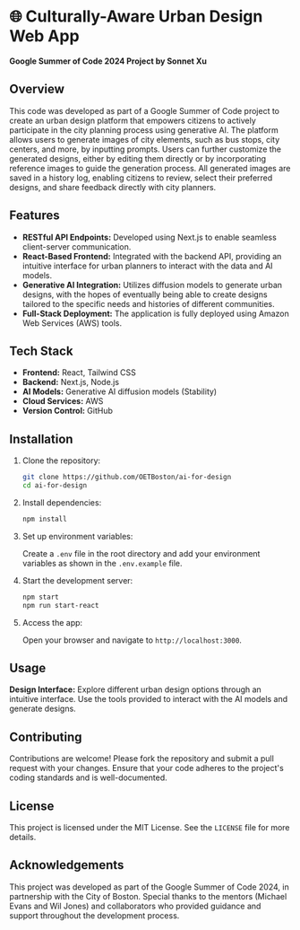 # 🌐 Culturally-Aware Urban Design Web App

**Google Summer of Code 2024 Project by Sonnet Xu**

## Overview

This code was developed as part of a Google Summer of Code project to create an urban design platform that empowers citizens to actively participate in the city planning process using generative AI. The platform allows users to generate images of city elements, such as bus stops, city centers, and more, by inputting prompts. Users can further customize the generated designs, either by editing them directly or by incorporating reference images to guide the generation process. All generated images are saved in a history log, enabling citizens to review, select their preferred designs, and share feedback directly with city planners.

## Features

- **RESTful API Endpoints:** Developed using Next.js to enable seamless client-server communication.
- **React-Based Frontend:** Integrated with the backend API, providing an intuitive interface for urban planners to interact with the data and AI models.
- **Generative AI Integration:** Utilizes diffusion models to generate urban designs, with the hopes of eventually being able to create designs tailored to the specific needs and histories of different communities.
- **Full-Stack Deployment:** The application is fully deployed using Amazon Web Services (AWS) tools.

## Tech Stack

- **Frontend:** React, Tailwind CSS
- **Backend:** Next.js, Node.js
- **AI Models:** Generative AI diffusion models (Stability)
- **Cloud Services:** AWS
- **Version Control:** GitHub

## Installation

1. Clone the repository:

   ```bash
   git clone https://github.com/OETBoston/ai-for-design
   cd ai-for-design
   ```

2. Install dependencies:

   ```bash
   npm install
   ```

3. Set up environment variables:

   Create a `.env` file in the root directory and add your environment variables as shown in the `.env.example` file.

4. Start the development server:

   ```bash
   npm start
   npm run start-react
   ```

5. Access the app:

   Open your browser and navigate to `http://localhost:3000`.

## Usage

**Design Interface:** Explore different urban design options through an intuitive interface. Use the tools provided to interact with the AI models and generate designs.

## Contributing

Contributions are welcome! Please fork the repository and submit a pull request with your changes. Ensure that your code adheres to the project's coding standards and is well-documented.

## License

This project is licensed under the MIT License. See the `LICENSE` file for more details.

## Acknowledgements

This project was developed as part of the Google Summer of Code 2024, in partnership with the City of Boston. Special thanks to the mentors (Michael Evans and Wil Jones) and collaborators who provided guidance and support throughout the development process.
